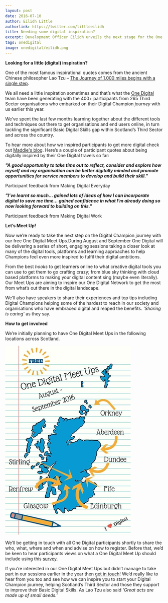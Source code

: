 ```yaml
---
layout: post
date: 2016-07-10
author: Eilidh Little
authorlink: https://twitter.com/littleeilidh
title: Needing some digital inspiration?
excerpt: Development Officer Eilidh unveils the next stage for the One Digital project 
tags: onedigital
image: onedigital/eilidh.png
---
```


<strong>Looking for a little (digital) inspiration?</strong>

One of the most famous inspirational quotes comes from the ancient Chinese philosopher Lao Tzu – [The Journey of 1,000 miles begins with a single step](http://www.bbc.co.uk/worldservice/learningenglish/movingwords/shortlist/laotzu.shtml).

We all need a little inspiration sometimes and that’s what the [One Digital](http://digital.scvo.org.uk/onedigital/) team have been generating with the 400+ participants from 265 Third Sector organisations who embarked on their Digital Champion <i>journey</i> with us earlier this year.

We’ve spent the last few months learning together about the different tools and techniques out there to get organisations and end users online, in turn tackling the significant Basic Digital Skills gap within Scotland’s Third Sector and across the country.

To hear more about how we inspired participants to get more digital check out [Maddie's blog](http://digital.scvo.org.uk/onedigital/blog/onedigitalinnumbers). Here’s a couple of participant quotes about being digitally inspired by their One Digital travels so far:


<strong><i>"A good opportunity to take time out to reflect, consider and explore how myself and my organisation can be better digitally minded and promote opportunities for service members to develop and build their skill."</i></strong>

  Participant feedback from Making Digital Everyday


<strong><i>"I’ve learnt so much… gained lots of ideas of how I can incorporate digital to save me time… gained confidence in what I’m already doing so now looking forward to building on this."</i></strong>

  Participant feedback from Making Digital Work

<strong>Let’s Meet Up!</strong>

Now we’re ready to take the next step on the Digital Champion journey with our free One Digital Meet Ups.During August and September One Digital will be delivering a series of short, engaging sessions taking a closer look at many of the digital tools, platforms and learning approaches to help Champions feel even more inspired to fulfil their digital ambitions.

From the best <i>hooks</i> to get learners online to what creative digital tools you can use to get them to go crafting crazy; from blue sky thinking with cloud based platforms to making your digital content sing (maybe even literally). Our Meet Ups are aiming to inspire our One Digital Network to get the most from what’s out there in the digital landscape.

We’ll also have speakers to share their experiences and top tips including Digital Champions helping some of the hardest to reach in our society and organisations who have embraced digital and reaped the benefits. <i>‘Sharing is caring’</i> as they say.

<strong>How to get involved</strong>

We’re initially planning to have One Digital Meet Ups in the following locations across Scotland.

![Meet ups](/images/onedigital/elblogsmall.jpg)

We’ll be getting in touch with all One Digital participants shortly to share the who, what, where and when and advise on how to register. Before that, we’d be keen to hear participants views on what a One Digital Meet Up should include using this [survey](http://www.surveygizmo.eu/s3/90014240/One-Digital-Meet-Ups).

If you’re interested in our One Digital Meet Ups but didn’t manage to take part in our sessions earlier in the year then [get in touch](mailto:onedigital@scvo.org.uk)! We’d really like to hear from you too and see how we can inspire you to start your Digital Champion journey, helping Scotland’s Third Sector and those they support to improve their Basic Digital Skills. As Lao Tzu also said <i>‘Great acts are made up of small deeds.’</i>